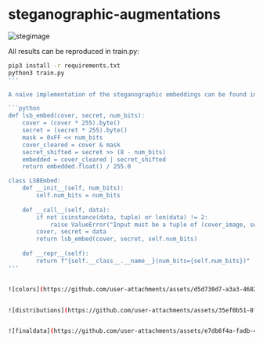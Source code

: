 # steganographic-augmentations


![stegimage](https://github.com/user-attachments/assets/a0a8800e-2476-4baf-9ed7-4b7515732074)


All results can be reproduced in train.py:
```bash
pip3 install -r requirements.txt
python3 train.py
'''

A naive implementation of the steganographic embeddings can be found in steganography.py

```python
def lsb_embed(cover, secret, num_bits):
    cover = (cover * 255).byte()
    secret = (secret * 255).byte()
    mask = 0xFF << num_bits
    cover_cleared = cover & mask
    secret_shifted = secret >> (8 - num_bits)
    embedded = cover_cleared | secret_shifted
    return embedded.float() / 255.0

class LSBEmbed:
    def __init__(self, num_bits):
        self.num_bits = num_bits
    
    def __call__(self, data):
        if not isinstance(data, tuple) or len(data) != 2:
            raise ValueError("Input must be a tuple of (cover_image, secret_image)")
        cover, secret = data
        return lsb_embed(cover, secret, self.num_bits)
    
    def __repr__(self):
        return f"{self.__class__.__name__}(num_bits={self.num_bits})"
'''


![colors](https://github.com/user-attachments/assets/d5d730d7-a3a3-4682-898e-de1406904cb7)


![distributions](https://github.com/user-attachments/assets/35ef0b51-8fff-4684-bf00-28ac1c75ad6d)


![finaldata](https://github.com/user-attachments/assets/e7db6f4a-fadb-499b-8bae-d2ce1e79e993)
